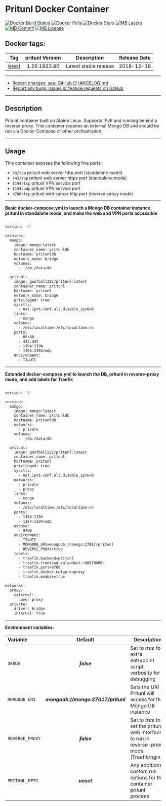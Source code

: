# Pritunl Docker Container

[![Docker Build Status](https://img.shields.io/docker/build/goofball222/pritunl.svg)](https://hub.docker.com/r/goofball222/pritunl/) [![Docker Pulls](https://img.shields.io/docker/pulls/goofball222/pritunl.svg)](https://hub.docker.com/r/goofball222/pritunl/) [![Docker Stars](https://img.shields.io/docker/stars/goofball222/pritunl.svg)](https://hub.docker.com/r/goofball222/pritunl/) [![MB Layers](https://images.microbadger.com/badges/image/goofball222/pritunl.svg)](https://microbadger.com/images/goofball222/pritunl) [![MB Commit](https://images.microbadger.com/badges/commit/goofball222/pritunl.svg)](https://microbadger.com/images/goofball222/pritunl) [![MB License](https://images.microbadger.com/badges/license/goofball222/pritunl.svg)](https://microbadger.com/images/goofball222/pritunl)

## Docker tags:
| Tag | pritunl Version | Description | Release Date |
| --- | :---: | --- | :---: |
| [latest](https://github.com/goofball222/pritunl/blob/master/stable/Dockerfile) | 1.29.1923.80 | Latest stable release | 2018-12-18 |

---

* [Recent changes, see: GitHub CHANGELOG.md](https://github.com/goofball222/pritunl/blob/master/CHANGELOG.md)
* [Report any bugs, issues or feature requests on GitHub](https://github.com/goofball222/pritunl/issues)

---

## Description

Pritunl container built on Alpine Linux. Supports IPv6 and running behind a reverse proxy. This container requires an external Mongo DB and should be run via Docker Compose or other orchestration.

---

## Usage

This container exposes the following five ports:
* `80/tcp` pritunl web server http port (standalone mode)
* `443/tcp` pritunl web server https port (standalone mode)
* `1194/tcp` pritunl VPN service port
* `1194/udp` pritunl VPN service port
* `9700/tcp` pritunl web server http port (reverse-proxy mode)

---

**Basic docker-compose.yml to launch a Mongo DB container instance, pritunl in standalone mode, and make the web and VPN ports accessible**

```bash

version: '3'

services:
  mongo:
    image: mongo:latest
    container_name: pritunldb
    hostname: pritunldb
    network_mode: bridge
    volumes:
      - ./db:/data/db

  pritunl:
    image: goofball222/pritunl:latest
    container_name: pritunl
    hostname: pritunl
    network_mode: bridge
    privileged: true
    sysctls:
      - net.ipv6.conf.all.disable_ipv6=0
    links:
      - mongo
    volumes:
      - /etc/localtime:/etc/localtime:ro
    ports:
      - 80:80
      - 443:443
      - 1194:1194
      - 1194:1194/udp
    environment:
      - TZ=UTC

```

---

**Extended docker-compose.yml to launch the DB, pritunl in reverse-proxy mode, and add labels for Traefik**

```bash

version: '3'

services:
  mongo:
    image: mongo:latest
    container_name: pritunldb
    hostname: pritunldb
    networks:
      - private
    volumes:
      - ./db:/data/db

  pritunl:
    image: goofball222/pritunl:latest
    container_name: pritunl
    hostname: pritunl
    privileged: true
    sysctls:
      - net.ipv6.conf.all.disable_ipv6=0
    networks:
      - private
      - proxy
    links:
      - mongo
    volumes:
      - /etc/localtime:/etc/localtime:ro
    ports:
      - 1194:1194
      - 1194:1194/udp
    expose:
      - 9700
    environment:
      - TZ=UTC
      - MONGODB_URI=mongodb://mongo:27017/pritunl
      - REVERSE_PROXY=true
    labels:
      - traefik.backend=pritunl
      - traefik.frontend.rule=Host:<HOSTNAME>
      - traefik.port=9700
      - traefik.docker.network=proxy
      - traefik.enable=true

networks:
  proxy:
    external:
      name: proxy
  private:
    driver: bridge
    internal: true

```

---

**Environment variables:**

| Variable | Default | Description |
| :--- | :---: | --- |
| `DEBUG` | ***false*** | Set to *true* for extra entrypoint script verbosity for debugging |
| `MONGODB_URI` | ***mongodb://mongo:27017/pritunl*** | Sets the URI Pritunl will access for the Mongo DB instance |
| `REVERSE_PROXY` | ***false*** | Set to *true* to set the pritunl web interface to run in reverse-proxy mode (Traefik/nginx) |
| `PRITUNL_OPTS` | ***unset*** | Any additional custom run options for the container pritunl process

[//]: # (Licensed under the Apache 2.0 license)
[//]: # (Copyright 2018 The Goofball - goofball222@gmail.com)
